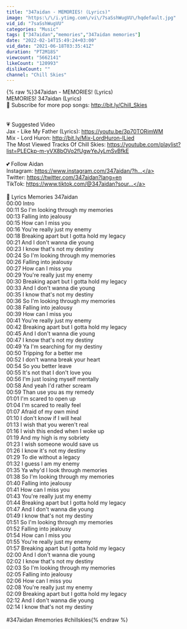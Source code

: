 ```yaml
---
title: "347aidan - MEMORIES! (Lyrics)"
image: "https:\/\/i.ytimg.com\/vi\/7saSshWugVU\/hqdefault.jpg"
vid_id: "7saSshWugVU"
categories: "Music"
tags: ["347aidan","memories","347aidan memories"]
date: "2022-02-14T15:49:24+03:00"
vid_date: "2021-06-18T03:35:41Z"
duration: "PT2M18S"
viewcount: "5662141"
likeCount: "120993"
dislikeCount: ""
channel: "Chill Skies"
---
```

{% raw %}347aidan - MEMORIES! (Lyrics)<br />MEMORIES! 347aidan (Lyrics)<br />🌈 Subscribe for more pop songs: <a rel="nofollow" target="blank" href="http://bit.ly/Chill_Skies">http://bit.ly/Chill_Skies</a><br /><br /><br />💗 Suggested Video<br />Jax - Like My Father (Lyrics): <a rel="nofollow" target="blank" href="https://youtu.be/3p70TORimWM">https://youtu.be/3p70TORimWM</a><br />Mix - Lord Huron: <a rel="nofollow" target="blank" href="http://bit.ly/Mix-LordHuron-ILied">http://bit.ly/Mix-LordHuron-ILied</a><br />The Most Viewed Tracks Of Chill Skies: <a rel="nofollow" target="blank" href="https://youtube.com/playlist?list=PLECkp-m-yVX8bOVo2fUgwYeJyLmSvBfkE">https://youtube.com/playlist?list=PLECkp-m-yVX8bOVo2fUgwYeJyLmSvBfkE</a><br /><br />💕 Follow Aidan<br />Instagram: <a rel="nofollow" target="blank" href="https://www.instagram.com/347aidan/?h...">https://www.instagram.com/347aidan/?h...</a><br />Twitter: <a rel="nofollow" target="blank" href="https://twitter.com/347aidan?lang=en">https://twitter.com/347aidan?lang=en</a><br />TikTok: <a rel="nofollow" target="blank" href="https://www.tiktok.com/@347aidan?sour...">https://www.tiktok.com/@347aidan?sour...</a><br /><br />🎵 Lyrics Memories 347aidan<br />00:00 Intro<br />00:11 So I'm looking through my memories<br />00:13 Falling into jealousy<br />00:15 How can I miss you<br />00:16 You're really just my enemy<br />00:18 Breaking apart but I gotta hold my legacy<br />00:21 And I don't wanna die young<br />00:23 I know that's not my destiny<br />00:24 So I'm looking through my memories<br />00:26 Falling into jealousy<br />00:27 How can I miss you<br />00:29 You're really just my enemy<br />00:30 Breaking apart but I gotta hold my legacy<br />00:33 And I don't wanna die young<br />00:35 I know that's not my destiny<br />00:36 So I'm looking through my memories<br />00:38 Falling into jealousy<br />00:39 How can I miss you<br />00:41 You're really just my enemy<br />00:42 Breaking apart but I gotta hold my legacy<br />00:45 And I don't wanna die young<br />00:47 I know that's not my destiny<br />00:49 Ya I'm searching for my destiny<br />00:50 Tripping for a better me<br />00:52 I don't wanna break your heart<br />00:54 So you better leave<br />00:55 It's not that I don't love you<br />00:56 I'm just losing myself mentally<br />00:58 And yeah I'd rather scream<br />00:59 Than use you as my remedy<br />01:01 I'm scared to open up<br />01:04 I'm scared to really feel<br />01:07 Afraid of my own mind<br />01:10 I don't know if I will heal<br />01:13 I wish that you weren't real<br />01:16 I wish this ended when I woke up<br />01:19 And my high is my sobriety<br />01:23 I wish someone would save us<br />01:26 I know it's not my destiny<br />01:29 To die without a legacy<br />01:32 I guess I am my enemy<br />01:35 Ya why'd I look through memories<br />01:38 So I'm looking through my memories<br />01:40 Falling into jealousy<br />01:41 How can I miss you<br />01:43 You're really just my enemy<br />01:44 Breaking apart but I gotta hold my legacy<br />01:47 And I don't wanna die young<br />01:49 I know that's not my destiny<br />01:51 So I'm looking through my memories<br />01:52 Falling into jealousy<br />01:54 How can I miss you<br />01:55 You're really just my enemy<br />01:57 Breaking apart but I gotta hold my legacy<br />02:00 And I don't wanna die young<br />02:02 I know that's not my destiny<br />02:03 So I'm looking through my memories<br />02:05 Falling into jealousy<br />02:06 How can I miss you<br />02:08 You're really just my enemy<br />02:09 Breaking apart but I gotta hold my legacy<br />02:12 And I don't wanna die young<br />02:14 I know that's not my destiny<br /><br />#347aidan #memories #chillskies{% endraw %}
